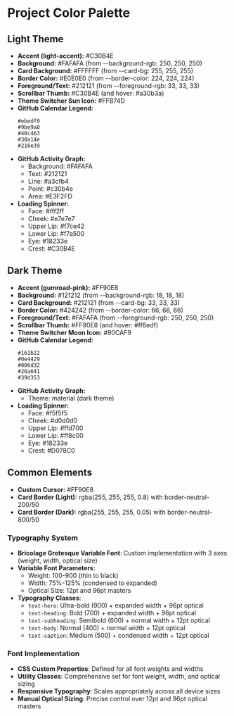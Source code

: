 # Project Color Palette

## Light Theme
- **Accent (light-accent):** #C30B4E
- **Background:** #FAFAFA (from --background-rgb: 250, 250, 250)
- **Card Background:** #FFFFFF (from --card-bg: 255, 255, 255)
- **Border Color:** #E0E0E0 (from --border-color: 224, 224, 224)
- **Foreground/Text:** #212121 (from --foreground-rgb: 33, 33, 33)
- **Scrollbar Thumb:** #C30B4E (and hover: #a30b3a)
- **Theme Switcher Sun Icon:** #FFB74D
- **GitHub Calendar Legend:**
  ```
  #ebedf0
  #9be9a8
  #40c463
  #30a14e
  #216e39
  ```
- **GitHub Activity Graph:**
  - Background: #FAFAFA
  - Text: #212121
  - Line: #a3cfb4
  - Point: #c30b4e
  - Area: #E3F2FD
- **Loading Spinner:**
  - Face: #fff2ff
  - Cheek: #e7e7e7
  - Upper Lip: #f7ce42
  - Lower Lip: #f7a500
  - Eye: #18233e
  - Crest: #C30B4E

## Dark Theme
- **Accent (gumroad-pink):** #FF90E8
- **Background:** #121212 (from --background-rgb: 18, 18, 18)
- **Card Background:** #212121 (from --card-bg: 33, 33, 33)
- **Border Color:** #424242 (from --border-color: 66, 66, 66)
- **Foreground/Text:** #FAFAFA (from --foreground-rgb: 250, 250, 250)
- **Scrollbar Thumb:** #FF90E8 (and hover: #ff6edf)
- **Theme Switcher Moon Icon:** #90CAF9
- **GitHub Calendar Legend:**
  ```
  #161b22
  #0e4429
  #006d32
  #26a641
  #39d353
  ```
- **GitHub Activity Graph:**
  - Theme: material (dark theme)
- **Loading Spinner:**
  - Face: #f5f5f5
  - Cheek: #d0d0d0
  - Upper Lip: #ffd700
  - Lower Lip: #ff8c00
  - Eye: #18233e
  - Crest: #D078C0

## Common Elements
- **Custom Cursor:** #FF90E8
- **Card Border (Light):** rgba(255, 255, 255, 0.8) with border-neutral-200/50
- **Card Border (Dark):** rgba(255, 255, 255, 0.05) with border-neutral-800/50

### Typography System
- **Bricolage Grotesque Variable Font**: Custom implementation with 3 axes (weight, width, optical size)
- **Variable Font Parameters**: 
  - Weight: 100-900 (thin to black)
  - Width: 75%-125% (condensed to expanded)
  - Optical Size: 12pt and 96pt masters
- **Typography Classes**: 
  - `text-hero`: Ultra-bold (900) + expanded width + 96pt optical
  - `text-heading`: Bold (700) + expanded width + 96pt optical
  - `text-subheading`: Semibold (600) + normal width + 12pt optical
  - `text-body`: Normal (400) + normal width + 12pt optical
  - `text-caption`: Medium (500) + condensed width + 12pt optical

### Font Implementation
- **CSS Custom Properties**: Defined for all font weights and widths
- **Utility Classes**: Comprehensive set for font weight, width, and optical sizing
- **Responsive Typography**: Scales appropriately across all device sizes
- **Manual Optical Sizing**: Precise control over 12pt and 96pt optical masters